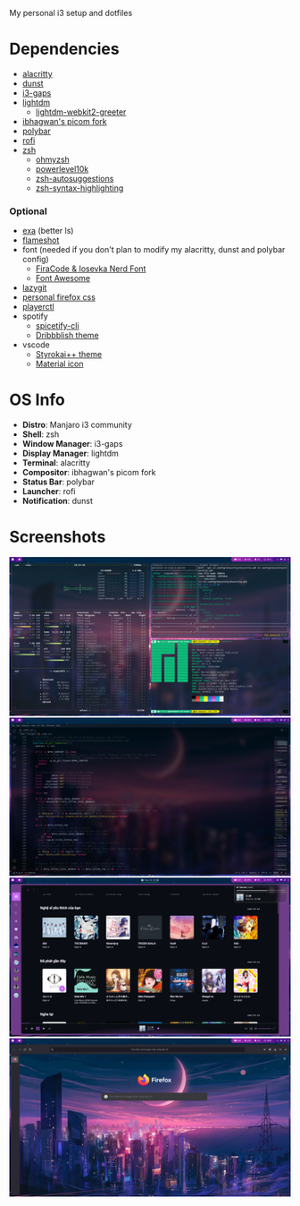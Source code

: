 My personal i3 setup and dotfiles

# Dependencies

- [alacritty](https://github.com/alacritty/alacritty)
- [dunst](https://github.com/dunst-project/dunst)
- [i3-gaps](https://github.com/Airblader/i3)
- [lightdm](https://github.com/canonical/lightdm)
    - [lightdm-webkit2-greeter](https://github.com/Antergos/web-greeter)
- [ibhagwan's picom fork](https://github.com/ibhagwan/picom)
- [polybar](https://github.com/polybar/polybar)
- [rofi](https://github.com/davatorium/rofi)
- [zsh](https://github.com/zsh-users/zsh)
    - [ohmyzsh](https://github.com/ohmyzsh/ohmyzsh)
    - [powerlevel10k](https://github.com/romkatv/powerlevel10k)
    - [zsh-autosuggestions](https://github.com/zsh-users/zsh-autosuggestions)
    - [zsh-syntax-highlighting](https://github.com/zsh-users/zsh-syntax-highlighting)

### Optional

- [exa](https://github.com/ogham/exa) (better ls)
- [flameshot](https://github.com/flameshot-org/flameshot)
- font (needed if you don't plan to modify my alacritty, dunst and polybar config)
    - [FiraCode & Iosevka Nerd Font](https://github.com/ryanoasis/nerd-fonts)
    - [Font Awesome](https://github.com/FortAwesome/Font-Awesome)
- [lazygit](https://github.com/jesseduffield/lazygit)
- [personal firefox css](https://github.com/FuLygon/personal-firefox-css)
- [playerctl](https://github.com/altdesktop/playerctl)
- spotify
    - [spicetify-cli](https://github.com/khanhas/spicetify-cli)
    - [Dribbblish theme](https://github.com/morpheusthewhite/spicetify-themes)
- vscode
    - [Styrokai++ theme](https://marketplace.visualstudio.com/items?itemName=kepler0.styrokai-plusplus)
    - [Material icon](https://github.com/PKief/vscode-material-icon-theme)

# OS Info

- **Distro**: Manjaro i3 community
- **Shell**: zsh
- **Window Manager**: i3-gaps
- **Display Manager**: lightdm
- **Terminal**: alacritty
- **Compositor**: ibhagwan's picom fork
- **Status Bar**: polybar
- **Launcher**: rofi
- **Notification**: dunst

# Screenshots

![terminal](screenshots/1.png)
![vscode](screenshots/2.png)
![spotify & dunst](screenshots/3.png)
![firefox](screenshots/4.png)
